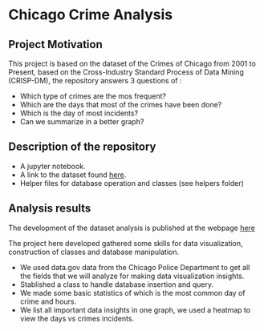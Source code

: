 # Chicago Crime Analysis

## Project Motivation

This project is based on the dataset of the Crimes of Chicago from 2001 to Present, based on the Cross-Industry Standard Process of Data Mining (CRISP-DM), the repository answers 3 questions of :

- Which type of crimes are the mos frequent?  
- Which are the days that most of the crimes have been done?  
- Which is the day of most incidents?
- Can we summarize in a better graph?

## Description of the repository

- A jupyter notebook.
- A link to the dataset found [here](https://data.cityofchicago.org/api/views/ijzp-q8t2/rows.csv?accessType=DOWNLOAD).
- Helper files for database operation and classes (see helpers folder)

## Analysis results

The development of the dataset analysis is published at the webpage [here](https://daqsyspty.com/2021/05/my-crime-analysis/)


The project here developed gathered some skills for data visualization, construction of classes and database manipulation.
- We used data.gov data from the Chicago Police Department to get all the fields that we will analyze for making data visualization insights.
- Stablished a class to handle database insertion and query.
- We made some basic statistics of which is the most common day of crime and hours.
- We list all important data insights in one graph, we used a heatmap to view the days vs crimes incidents.